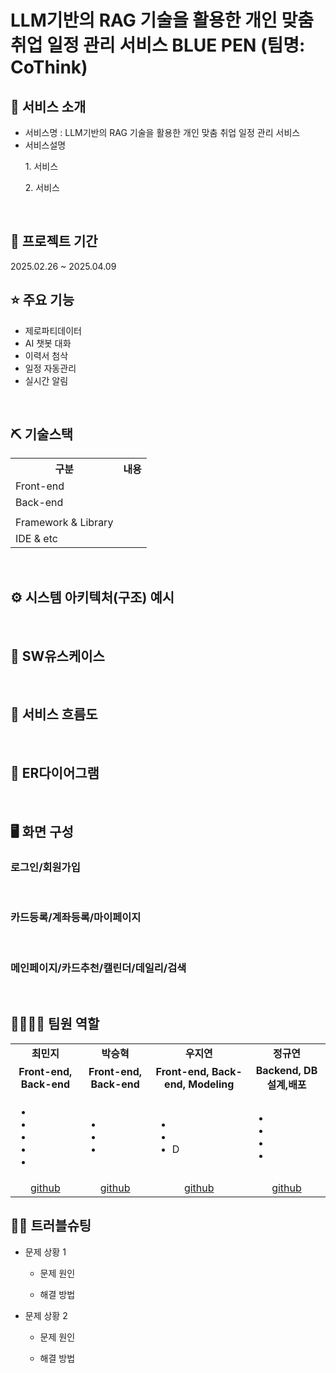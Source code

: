 # LLM기반의 RAG 기술을 활용한 개인 맞춤 취업 일정 관리 서비스 BLUE PEN (팀명: CoThink)


## 👀 서비스 소개
* 서비스명 : LLM기반의 RAG 기술을 활용한 개인 맞춤 취업 일정 관리 서비스
* 서비스설명
   <p>1. 서비스</P>
   <p>2. 서비스</p>
<br>

## 📅 프로젝트 기간
2025.02.26 ~ 2025.04.09
<br>

## ⭐ 주요 기능
* 제로파티데이터
* AI 챗봇 대화
* 이력서 첨삭
* 일정 자동관리
* 실시간 알림
<br>

## ⛏ 기술스택
<table>
    <tr>
        <th>구분</th>
        <th>내용</th>
    </tr>
    <tr>
        <td>Front-end</td>
        <td>
            <img src=""/>
            <img src=""/>
            <img src=""/>
        </td>
    </tr>
    <tr>
        <td>Back-end</td>
        <td>
            <img src=""/>
            <img src=""/> 
        </td>
    </tr>
    <tr>
        <td><Database/td>
        <td>
            <img src=""/>
        </td>
    </tr>
    <tr>
        <td>Framework & Library</td>
        <td>
            <img src=""/>
            <img src=""/>
            <img src=""/>
        </td>
    </tr>
    <tr>
        <td>IDE & etc</td>
        <td>
            <img src=""/>
            <img src=""/>
            <img src=""/>
        </td>
    </tr>
</table>


<br>

## ⚙ 시스템 아키텍처(구조) 예시 
<br>

## 📌 SW유스케이스
<br>

## 📌 서비스 흐름도
<br>

## 📌 ER다이어그램
<br>

## 🖥 화면 구성

### 로그인/회원가입
<br>

### 카드등록/계좌등록/마이페이지
<br>

### 메인페이지/카드추천/캘린더/데일리/검색
<br>

## 👨‍👩‍👦‍👦 팀원 역할
<table>
  <tr>
    <td align="center"><strong>최민지</strong></td>
    <td align="center"><strong>박승혁</strong></td>
    <td align="center"><strong>우지연</strong></td>
    <td align="center"><strong>정규연</strong></td>
  </tr>
  <tr>
    <td align="center"><b>Front-end, Back-end</b></td>
    <td align="center"><b>Front-end, Back-end</b></td>
    <td align="center"><b>Front-end, Back-end, Modeling</b></td>
    <td align="center"><b>Backend, DB 설계,배포</b></td>
  </tr>
  <tr>
    <td align="left">
	<ul>
	<li></li>
	<li></li>
	<li></li>
	<li></li>
	<li></li>
	</ul>
    </td>
    <td align="left">
	<ul>
	<li></li>
	<li></li>
	<li></li>
	</ul>
    </td>
    <td align="left">
	<ul>
	<li></li>
	<li></li>
	<li>D</li>
	</ul>
    </td>
    <td align="left">
	<ul>
	<li></li>
	<li></li>
	<li></li>
	<li></li>
	</ul>
    </td>
  </tr>
  <tr>
    <td align="center"><a href="https://github.com/mingd2" target='_blank'>github</a></td>
    <td align="center"><a href="https://github.com/parkseroy" target='_blank'>github</a></td>
    <td align="center"><a href="https://github.com/WJyeon" target='_blank'>github</a></td>
    <td align="center"><a href="https://github.com/gyuuuu00" target='_blank'>github</a></td>
  </tr>
</table>

## 🤾‍♂️ 트러블슈팅

* 문제 상황 1<br>

	* 문제 원인<br>


	* 해결 방법<br>


* 문제 상황 2<br>


	* 문제 원인<br>

	* 해결 방법<br>

